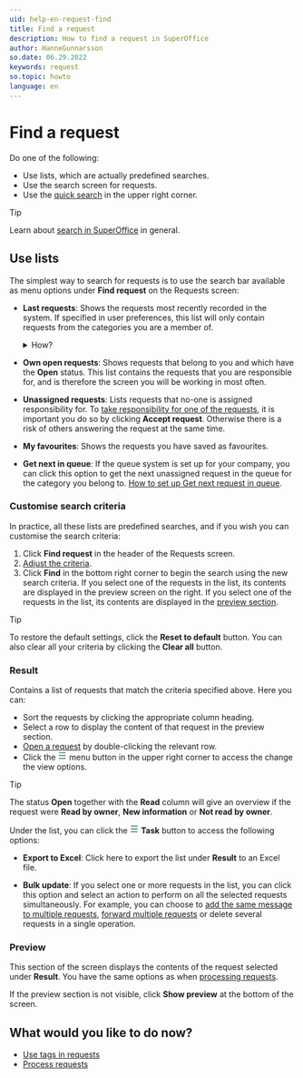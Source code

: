 ```yaml
---
uid: help-en-request-find
title: Find a request
description: How to find a request in SuperOffice
author: HanneGunnarsson
so.date: 06.29.2022
keywords: request
so.topic: howto
language: en
---
```


# Find a request

Do one of the following:

* Use lists, which are actually predefined searches.
* Use the search screen for requests.
* Use the [quick search][3] in the upper right corner.

> [!TIP]
> Learn about [search in SuperOffice][4] in general.

## <a id="list" />Use lists

The simplest way to search for requests is to use the search bar available as menu options under **Find request** on the Requests screen:

* **Last requests**: Shows the requests most recently recorded in the system. If specified in user preferences, this list will only contain requests from the categories you are a member of.

    <details><summary>How?</summary>
    To specify that only requests from categories you are a member of are displayed:

    1. Select ![icon][img2] **Personal settings** > **Preferences**.
    1. Set **Show only own categories** to Yes.
    1. Click **Save**.
    </details>

* **Own open requests**: Shows requests that belong to you and which have the **Open** status. This list contains the requests that you are responsible for, and is therefore the screen you will be working in most often.

* **Unassigned requests**: Lists requests that no-one is assigned responsibility for. To [take responsibility for one of the requests][6], it is important you do so by clicking **Accept request**. Otherwise there is a risk of others answering the request at the same time.

* **My favourites**: Shows the requests you have saved as favourites.

* **Get next in queue**: If the queue system is set up for your company, you can click this option to get the next unassigned request in the queue for the category you belong to. [How to set up Get next request in queue][5].

### Customise search criteria

In practice, all these lists are predefined searches, and if you wish you can customise the search criteria:

1. Click **Find request** in the header of the Requests screen.
1. [Adjust the criteria][4].
1. Click **Find** in the bottom right corner to begin the search using the new search criteria. If you select one of the requests in the list, its contents are displayed in the preview screen on the right. If you select one of the requests in the list, its contents are displayed in the [preview section](#preview).

> [!TIP]
> To restore the default settings, click the **Reset to default** button. You can also clear all your criteria by clicking the **Clear all** button.

### <a id="result" />Result

Contains a list of requests that match the criteria specified above. Here you can:

* Sort the requests by clicking the appropriate column heading.
* Select a row to display the content of that request in the preview section.
* [Open a request][3] by double-clicking the relevant row.
* Click the ![icon][img1] menu button in the upper right corner to access the change the view options.

> [!TIP]
> The status **Open** together with the **Read** column will give an overview if the request were **Read by owner**, **New information** or **Not read by owner**.

Under the list, you can click the ![icon][img1] **Task** button to access the following options:

* **Export to Excel**: Click here to export the list under **Result** to an Excel file.

* **Bulk update**: If you select one or more requests in the list, you can click this option and select an action to perform on all the selected requests simultaneously. For example, you can choose to [add the same message to multiple requests][4], [forward multiple requests][5] or delete several requests in a single operation.

### Preview

This section of the screen displays the contents of the request selected under **Result**. You have the same options as when [processing requests][6].

If the preview section is not visible, click **Show preview** at the bottom of the screen.

## What would you like to do now?

* [Use tags in requests][1]
* [Process requests][7]

<!-- Referenced links -->
[1]: tags.md
[3]: ../../search-options/learn/in-service/quick-search.md
[4]: ../../search-options/learn/in-service/index.md
[5]: next-in-queue.md
[6]: howto/accept.md
[7]: howto/index.md

<!-- Referenced images -->
[img1]: ../../../media/icons/btn-menu.png
[img2]: ../../../media/icons/personal-settings-small.png
